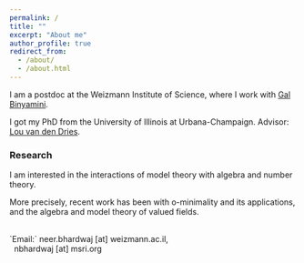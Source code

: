 ```yaml
---
permalink: /
title: ""
excerpt: "About me"
author_profile: true
redirect_from: 
  - /about/
  - /about.html
---
```

I am a postdoc at the Weizmann Institute of Science, where I work with <a href="https://binyamini.wordpress.com/" target="_blank">Gal Binyamini</a>.

I got my PhD from the University of Illinois at Urbana-Champaign. Advisor: <a href="https://math.illinois.edu/directory/profile/vddries" target="_blank">Lou van den Dries</a>. 
        


### Research

I am interested in the interactions of model theory with algebra and number theory. 

More precisely, recent work has been with o-minimality and its applications, and the algebra and model theory of valued fields.

<br>
`Email:` neer.bhardwaj [at] weizmann.ac.il, <br>
 &nbsp; nbhardwaj [at] msri.org
<br>
<script type="text/javascript"
  src="https://www.maths.nottingham.ac.uk/plp/pmadw/LaTeXMathML.js">
 </script>





